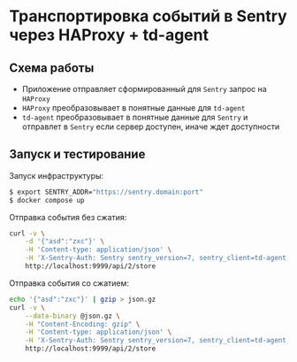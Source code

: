 
# Транспортировка событий в Sentry через HAProxy + td-agent

## Схема работы

* Приложение отправляет сформированный для `Sentry` запрос на `HAProxy`
* `HAProxy` преобразовывает в понятные данные для `td-agent`
* `td-agent` преобразовывает в понятные данные для `Sentry` и отправлет в `Sentry` если сервер доступен, иначе ждет доступности

## Запуск и тестирование

Запуск инфраструктуры:
```bash
$ export SENTRY_ADDR="https://sentry.domain:port"
$ docker compose up
```

Отправка события без сжатия:
```bash
curl -v \
    -d '{"asd":"zxc"}' \
    -H 'Content-type: application/json' \
    -H 'X-Sentry-Auth: Sentry sentry_version=7, sentry_client=td-agent, sentry_key=KEY' \
    http://localhost:9999/api/2/store
```

Отправка события со сжатием:
```bash
echo '{"asd":"zxc"}' | gzip > json.gz
curl -v \
    --data-binary @json.gz \
    -H "Content-Encoding: gzip" \
    -H 'Content-type: application/json' \
    -H 'X-Sentry-Auth: Sentry sentry_version=7, sentry_client=td-agent, sentry_key=KEY' \
    http://localhost:9999/api/2/store
```
